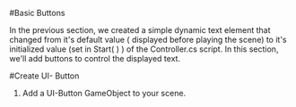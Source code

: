 #Basic Buttons

In the previous section, we created a simple dynamic text element that changed from it's default value ( displayed before playing the scene) to it's initialized value (set in Start( ) ) of the Controller.cs script. In this section, we'll add buttons to control the displayed text. 

#Create UI- Button

1. Add a UI-Button GameObject to your scene.